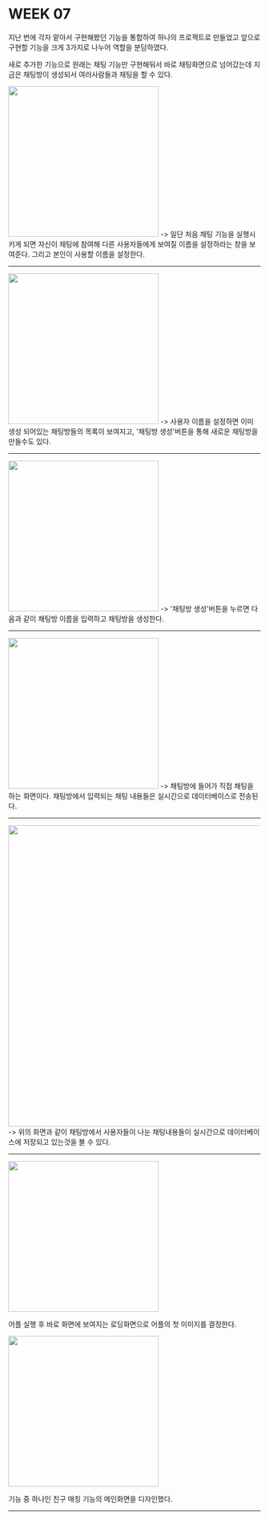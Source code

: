 # WEEK 07

지난 번에 각자 맡아서 구현해봤던 기능을 통합하여 하나의 프로젝트로 만들었고 앞으로 구현할 기능을 크게 3가지로 나누어 역할을 분담하였다.

새로 추가한 기능으로 원래는 채팅 기능만 구현해둬서 바로 채팅화면으로 넘어갔는데 지금은 채팅방이 생성되서 여러사람들과 채팅을 할 수 있다.

<img src="https://user-images.githubusercontent.com/29851772/115218098-26277b80-a141-11eb-9218-ec68a0701e7b.jpg" width="300">
-> 일단 처음 채팅 기능을 실행시키게 되면 자신이 채팅에 참여해 다른 사용자들에게 보여질 이름을 설정하라는 창을 보여준다.
   그리고 본인이 사용할 이름을 설정한다.
   
-----------------------------------------------------------------------------------------------------------------------------------
<img src="https://user-images.githubusercontent.com/29851772/115218317-6686f980-a141-11eb-8492-2a2d6932bc27.jpg" width="300">
-> 사용자 이름을 설정하면 이미 생성 되어있는 채팅방들의 목록이 보여지고, '채팅방 생성'버튼을 통해 새로운 채팅방을 만들수도 있다.

-----------------------------------------------------------------------------------------------------------------------------------
<img src="https://user-images.githubusercontent.com/29851772/115218376-76064280-a141-11eb-930e-3fb26acfb7d2.jpg" width="300">
-> '채팅방 생성'버튼을 누르면 다음과 같이 채팅방 이름을 입력하고 채팅방을 생성한다.

-----------------------------------------------------------------------------------------------------------------------------------
<img src="https://user-images.githubusercontent.com/29851772/115218430-828a9b00-a141-11eb-9ecd-bd3d618838fd.jpg" width="300">
-> 채팅방에 들어가 직접 채팅을 하는 화면이다. 채팅방에서 입력되는 채팅 내용들은 실시간으로 데이터베이스로 전송된다.

-----------------------------------------------------------------------------------------------------------------------------------
<img src="https://user-images.githubusercontent.com/29966841/115235199-e4a0cb80-a154-11eb-8cf6-8efb9fe21364.png" width="600">
-> 위의 화면과 같이 채팅방에서 사용자들이 나눈 채팅내용들이 실시간으로 데이터베이스에 저장되고 있는것을 볼 수 있다.

-----------------------------------------------------------------------------------------------------------------------------------
<img src="https://user-images.githubusercontent.com/29851772/115218495-91714d80-a141-11eb-8c3d-0ae5fd432fa1.jpg" width="300">

어플 실행 후 바로 화면에 보여지는 로딩화면으로 어플의 첫 이미지를 결정한다. 

<img src="https://user-images.githubusercontent.com/29851772/115218616-b36ad000-a141-11eb-904b-2e4d986b0a82.jpg" width="300">

기능 중 하나인 친구 매칭 기능의 메인화면을 디자인했다.


------------------------------------------------------------------------------------------------------------------------------------
